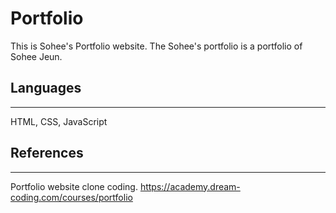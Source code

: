 # Portfolio

This is Sohee's Portfolio website.
The Sohee's portfolio is a portfolio of Sohee Jeun.

## Languages

---

HTML, CSS, JavaScript

## References

---

Portfolio website clone coding.
https://academy.dream-coding.com/courses/portfolio
